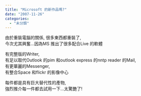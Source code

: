 ```yaml
---
title: "Microsoft 的新作品嗎?"
date: "2007-11-26"
categories: 
  - "未分類"
---
```


由於重裝電腦的關係, 很多東西都重裝了,  
今次尤其興奮...因為MS 推出了很多配合Live 的軟體

有完整版的Writer,  
有足以取代Outlook 的pim 和outlook express 的nntp reader 的Mail,  
有更華麗的Messenger,  
有整合Space 和flickr 的影像中心

每件都是具有巨大替代性的產物,  
強烈推介每一件都去試用一下...太驚艷了!

